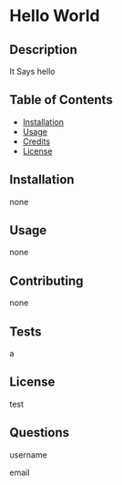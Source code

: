 # Hello World

## Description

It Says hello

## Table of Contents


- [Installation](#installation)
- [Usage](#usage)
- [Credits](#credits)
- [License](#license)

## Installation

none


## Usage

none

## Contributing

none

## Tests


a

## License

test

## Questions

username

email

